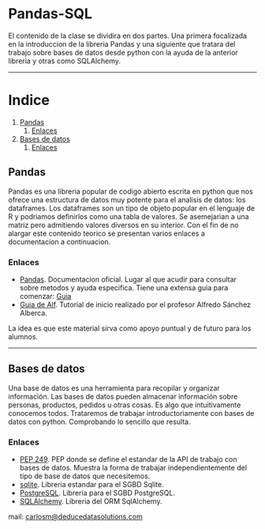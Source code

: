 # Pandas-SQL

El contenido de la clase se dividira en dos partes. Una primera focalizada en la introduccion de la libreria Pandas y una siguiente que tratara del trabajo sobre bases de datos desde python con la ayuda de la anterior libreria y otras como SQLAlchemy.

------

# Indice

1. [Pandas](#Pandas)
    1. [Enlaces](#Enlaces)
3. [Bases de datos](#BasesdeDatos)
    1. [Enlaces](#Enlaces2)



## Pandas <a name='Pandas'></a>

Pandas es una libreria popular de codigo abierto escrita en python que nos ofrece una estructura de datos muy potente para el analisis de datos: los dataframes. Los dataframes son un tipo de objeto popular en el lenguaje de R y podriamos definirlos como una tabla de valores. Se asemejarian a una matriz pero admitiendo valores diversos en su interior. Con el fin de no alargar este contenido teorico se presentan varios enlaces a documentacion a continuacion.

### Enlaces <a name='Enlaces'></a>

- [Pandas](https://pandas.pydata.org/). Documentacion oficial. Lugar al que acudir para consultar sobre metodos y ayuda especifica. Tiene una extensa guia para comenzar: [Guia](https://pandas.pydata.org/docs/user_guide/index.html)
- [Guia de Alf](https://aprendeconalf.es/docencia/python/manual/pandas/). Tutorial de inicio realizado por el profesor Alfredo Sánchez Alberca.

La idea es que este material sirva como apoyo puntual y de futuro para los alumnos.

------

## Bases de datos <a name='BasesdeDatos'></a>

Una base de datos es una herramienta para recopilar y organizar información. Las bases de datos pueden almacenar información sobre personas, productos, pedidos u otras cosas. Es algo que intuitivamente conocemos todos. Trataremos de trabajar introductoriamente con bases de datos con python. Comprobando lo sencillo que resulta.

### Enlaces  <a name='Enlaces2'></a>

- [PEP 249](https://www.python.org/dev/peps/pep-0249/). PEP donde se define el estandar de la API de trabajo con bases de datos. Muestra la forma de trabajar independientemente del tipo de base de datos que necesitemos.
- [sqlite](https://docs.python.org/3/library/sqlite3.html). Libreria estandar para el SGBD Sqlite.
- [PostgreSQL](https://pypi.org/project/psycopg2/). Libreria para el SGBD PostgreSQL.
- [SQLAlchemy](https://www.sqlalchemy.org/). Libreria del ORM SqlAlchemy.


mail: carlosm@deducedatasolutions.com
